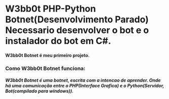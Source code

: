 # W3bb0t PHP-Python Botnet(Desenvolvimento Parado) Necessario desenvolver o bot e o instalador do bot em C#.

#### W3bb0t Botnet é meu primeiro projeto.

### Como W3bb0t Botnet funciona:
##### W3bb0t Botnet é uma botnet, escrita com a intencao de aprender. Onde há uma comunicação entre o PHP(Interface Grafica) e o Python(Servidor, Bot(compilado para windows)).
